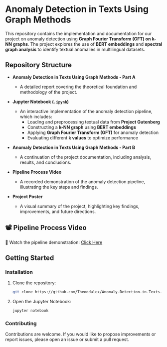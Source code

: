 # Anomaly Detection in Texts Using Graph Methods

This repository contains the implementation and documentation for our project on anomaly detection using **Graph Fourier Transform (GFT) on k-NN graphs**. The project explores the use of **BERT embeddings** and **spectral graph analysis** to identify textual anomalies in multilingual datasets.

## Repository Structure  

- **Anomaly Detection in Texts Using Graph Methods - Part A**  
  - A detailed report covering the theoretical foundation and methodology of the project.

- **Jupyter Notebook (`.ipynb`)**  
  - An interactive implementation of the anomaly detection pipeline, which includes:  
    - Loading and preprocessing textual data from **Project Gutenberg**  
    - Constructing a **k-NN graph** using **BERT embeddings**  
    - Applying **Graph Fourier Transform (GFT)** for anomaly detection  
    - Evaluating different **k values** to optimize performance  

- **Anomaly Detection in Texts Using Graph Methods - Part B**  
  - A continuation of the project documentation, including analysis, results, and conclusions.

- **Pipeline Process Video**  
  - A recorded demonstration of the anomaly detection pipeline, illustrating the key steps and findings.

- **Project Poster**  
  - A visual summary of the project, highlighting key findings, improvements, and future directions.
  
## 📽️ Pipeline Process Video  
🎥 Watch the pipeline demonstration: [Click Here](https://drive.google.com/file/d/1MrRY4QdtMdTDdW9__14jHI3u8UWMqoD0/view?usp=sharing)

## Getting Started  

### Installation  

1. Clone the repository:  
   ```bash
   git clone https://github.com/Theoddalex/Anomaly-Detection-in-Texts-Using-Graph-Based-Methods.git
2. Open the Jupyter Notebook:
   ```bash
   jupyter notebook

### Contributing
Contributions are welcome. If you would like to propose improvements or report issues, please open an issue or submit a pull request.


